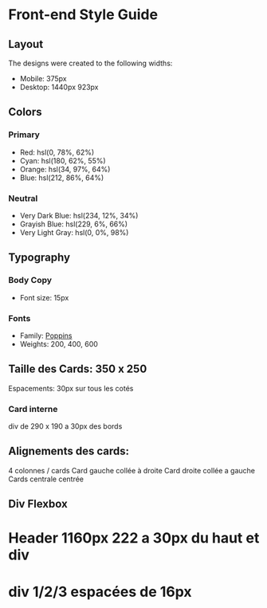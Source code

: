 # Front-end Style Guide

## Layout

The designs were created to the following widths:

- Mobile: 375px
- Desktop: 1440px 923px

## Colors

### Primary

- Red: hsl(0, 78%, 62%)
- Cyan: hsl(180, 62%, 55%)
- Orange: hsl(34, 97%, 64%)
- Blue: hsl(212, 86%, 64%)

### Neutral

- Very Dark Blue: hsl(234, 12%, 34%)
- Grayish Blue: hsl(229, 6%, 66%)
- Very Light Gray: hsl(0, 0%, 98%)

## Typography

### Body Copy

- Font size: 15px

### Fonts

- Family: [Poppins](https://fonts.google.com/specimen/Poppins)
- Weights: 200, 400, 600

## Taille des Cards: 350 x 250

Espacements: 30px sur tous les cotés

### Card interne

div de 290 x 190 a 30px des bords

## Alignements des cards:

4 colonnes / cards
Card gauche collée à droite
Card droite collée a gauche
Cards centrale centrée

## Div Flexbox

# Header 1160px 222 a 30px du haut et div

# div 1/2/3 espacées de 16px
